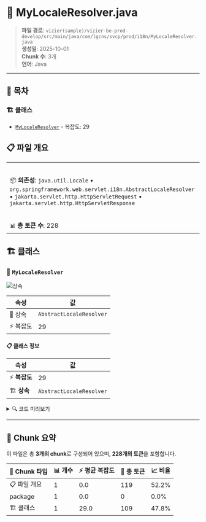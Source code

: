 # 📄 MyLocaleResolver.java

> **파일 경로**: `vizier(sample)/vizier-be-prod-develop/src/main/java/com/lgcns/svcp/prod/i18n/MyLocaleResolver.java`  
> **생성일**: 2025-10-01  
> **Chunk 수**: 3개  
> **언어**: Java
---

## 📑 목차

### 🏗️ 클래스
- [`MyLocaleResolver`](#class-mylocaleresolver) - 복잡도: 29

## 📋 파일 개요

| | |
|--|--|
| 📦 **의존성**: `java.util.Locale` • `org.springframework.web.servlet.i18n.AbstractLocaleResolver` • `jakarta.servlet.http.HttpServletRequest` • `jakarta.servlet.http.HttpServletResponse` | ⚡ **총 복잡도**: 29 |
| 📊 **총 토큰 수**: 228 |  |



## 🏗️ 클래스

### <a id="class-mylocaleresolver"></a>🎯 `MyLocaleResolver`

![상속](https://img.shields.io/badge/상속-1개-blue)

| 속성 | 값 |
|------|----|
| 🧬 상속 | `AbstractLocaleResolver` |
| ⚡ 복잡도 | 29 |



#### 📋 클래스 정보

| 속성 | 값 |
|------|----|
| ⚡ **복잡도** | 29 || 📍 **라인 범위** | 10-10 |
| 🏗️ **상속** | `AbstractLocaleResolver` || 🏷️ **태그** | `class, java` |

<details>
<summary>🔍 코드 미리보기</summary>

```java
public class MyLocaleResolver extends AbstractLocaleResolver {
	
	@Override
	public Locale resolveLocale(HttpServletRequest request) {
		Locale defaultLocale = getDefaultLocale();
		if (defaultLocale != null && request.getHeader("X-Language") == null && request.getParameter("language") == null) {
			return defaultLocale;
		}
		String language = request.getHeader("X-Language");
		String param = request.getParameter("language");
		Locale locale = getLocale(language != null ? language : param);
		if (locale == null) {
			return defaultLocale;
		}
		return locale;
	}

	@Override
	public void setLocale(HttpServletRequest request, HttpServletResponse response, Locale locale) {
		throw new UnsupportedOperationException(
				"Cannot change HTTP X-Language header - use a different locale resolution...
```

**Chunk 정보**
- 🆔 **ID**: `c39b52584d4b`
- 📍 **라인**: 10-10
- 📊 **토큰**: 109
- 🏷️ **태그**: `class, java`

</details>

---





## 🧩 Chunk 요약

이 파일은 총 **3개의 chunk**로 구성되어 있으며, **228개의 토큰**을 포함합니다.

| 🧩 Chunk 타입 | 📊 개수 | ⚡ 평균 복잡도 | 📝 총 토큰 | 📈 비율 |
|---------------|--------|-------------|----------|--------|
| 📋 파일 개요 | 1 | 0.0 | 119 | 52.2% |
| package | 1 | 0.0 | 0 | 0.0% |
| 🏗️ 클래스 | 1 | 29.0 | 109 | 47.8% |

